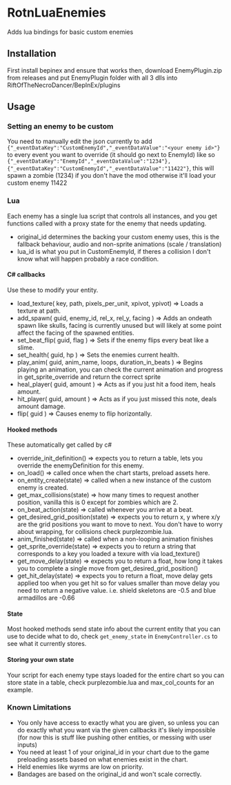 # RotnLuaEnemies
Adds lua bindings for basic custom enemies

## Installation
First install bepinex and ensure that works then, download EnemyPlugin.zip from releases and put EnemyPlugin folder with all 3 dlls into RiftOfTheNecroDancer/BepInEx/plugins

## Usage
### Setting an enemy to be custom
You need to manually edit the json currently to add `{"_eventDataKey":"CustomEnemyId","_eventDataValue":"<your enemy id>"}` to every event you want to override (it should go next to EnemyId) like so `{"_eventDataKey":"EnemyId","_eventDataValue":"1234"},{"_eventDataKey":"CustomEnemyId","_eventDataValue":"11422"}`, this will spawn a zombie (1234) if you don't have the mod otherwise it'll load your custom enemy 11422

### Lua 
Each enemy has a single lua script that controls all instances, and you get functions called with a proxy state for the enemy that needs updating.
- original_id determines the backing your custom enemy uses, this is the fallback behaviour, audio and non-sprite animations (scale / translation)
- lua_id is what you put in CustomEnemyId, if theres a collision I don't know what will happen probably a race condition.

#### C# callbacks
Use these to modify your entity.
- load_texture( key, path, pixels_per_unit, xpivot, ypivot) => Loads a texture at path.
- add_spawn( guid, enemy_id, rel_x, rel_y, facing ) => Adds an ondeath spawn like skulls, facing is currently unused but will likely at some point affect the facing of the spawned entities.
- set_beat_flip( guid, flag ) => Sets if the enemy flips every beat like a slime.
- set_health( guid, hp ) => Sets the enemies current health.
- play_anim( guid, anim_name, loops, duration_in_beats ) => Begins playing an animation, you can check the current animation and progress in get_sprite_override and return the correct sprite
- heal_player( guid, amount ) => Acts as if you just hit a food item, heals amount.
- hit_player( guid, amount ) => Acts as if you just missed this note, deals amount damage.
- flip( guid ) => Causes enemy to flip horizontally.

#### Hooked methods
These automatically get called by c#
- override_init_definition() => expects you to return a table, lets you override the enemyDefinition for this enemy.
- on_load() => called once when the chart starts, preload assets here.
- on_entity_create(state) => called when a new instance of the custom enemy is created.
- get_max_collisions(state) => how many times to request another position, vanilla this is 0 except for zombies which are 2.
- on_beat_action(state) => called whenever you arrive at a beat.
- get_desired_grid_position(state) => expects you to return x, y where x/y are the grid positions you want to move to next. You don't have to worry about wrapping, for collisions check purplezombie.lua.
- anim_finished(state) => called when a non-looping animation finishes
- get_sprite_override(state) => expects you to return a string that corresponds to a key you loaded a texure with via load_texture()
- get_move_delay(state) => expects you to return a float, how long it takes you to complete a single move from get_desired_grid_position()
- get_hit_delay(state) => expects you to return a float, move delay gets applied too when you get hit so for values smaller than move delay you need to return a negative value. i.e. shield skeletons are -0.5 and blue armadillos are -0.66

#### State
Most hooked methods send state info about the current entity that you can use to decide what to do, check `get_enemy_state` in `EnemyController.cs` to see what it currently stores.

#### Storing your own state
Your script for each enemy type stays loaded for the entire chart so you can store state in a table, check purplezombie.lua and max_col_counts for an example.

### Known Limitations
- You only have access to exactly what you are given, so unless you can do exactly what you want via the given callbacks it's likely impossible (for now this is stuff like pushing other entities, or messing with user inputs)
- You need at least 1 of your original_id in your chart due to the game preloading assets based on what enemies exist in the chart.
- Held enemies like wyrms are low on priority.
- Bandages are based on the original_id and won't scale correctly.
